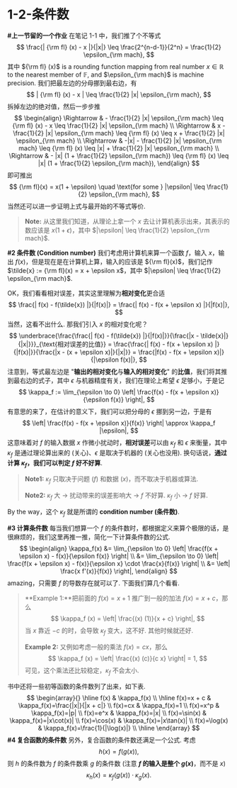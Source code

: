 # 1-2-条件数

**#上一节留的一个作业** 在笔记 1-1 中，我们推了个不等式
$$
\frac{| {\rm fl} (x) - x |}{|x|} \leq \frac{2^{n-d-1}}{2^n} = \frac{1}{2} \epsilon_{\rm mach},
$$
其中 ${\rm fl} (x)$ is a rounding function mapping from real number $x \in \mathbb{R}$ to the nearest member of $\mathbb{F}$, and $\epsilon_{\rm mach}$ is machine precision. 我们把最左边的分母挪到最右边，有
$$
| {\rm fl} (x) - x | \leq \frac{1}{2} |x| \epsilon_{\rm mach},
$$
拆掉左边的绝对值，然后一步步推
$$
\begin{align}
\Rightarrow
& - \frac{1}{2} |x| \epsilon_{\rm mach} \leq {\rm fl} (x) - x \leq \frac{1}{2} |x| \epsilon_{\rm mach} \\
\Rightarrow
& x - \frac{1}{2} |x| \epsilon_{\rm mach} \leq {\rm fl} (x) \leq x + \frac{1}{2} |x| \epsilon_{\rm mach} \\
\Rightarrow 
& -|x| - \frac{1}{2} |x| \epsilon_{\rm mach} \leq {\rm fl} (x) \leq |x| + \frac{1}{2} |x| \epsilon_{\rm mach} \\
\Rightarrow
& - |x| (1 + \frac{1}{2} \epsilon_{\rm mach}) \leq {\rm fl} (x) \leq |x| (1 + \frac{1}{2} \epsilon_{\rm mach}),
\end{align}
$$
即可推出
$$
{\rm fl}(x) = x(1 + \epsilon) \quad \text{for some } |\epsilon| \leq \frac{1}{2} \epsilon_{\rm mach},
$$
当然还可以进一步证明上式与最开始的不等式等价.

> **Note:** 从这里我们知道，从理论上拿一个 $x$ 去让计算机表示出来，其表示的数应该是 $x(1 + \epsilon)$，其中 $|\epsilon| \leq \frac{1}{2} \epsilon_{\rm mach}$.

**#2 条件数 (Condition number)** 我们考虑用计算机来算一个函数 $f$，输入 $x$，输出 $f(x)$，但是现在是在计算机上算，输入的应该是 ${\rm fl}(x)$，我们记作 $\tilde{x} := {\rm fl}(x) = x + \epsilon x$，其中 $|\epsilon| \leq \frac{1}{2} \epsilon_{\rm mach}$.

OK，我们看看相对误差，其实这里理解为**相对变化**更合适
$$
\frac{| f(x) - f(\tilde{x}) |}{|f(x)|} = \frac{| f(x) - f(x + \epsilon x) |}{|f(x)|},
$$
当然，这看不出什么. 那我们引入 $x$ 的相对变化呢？
$$
\underbrace{\frac{\frac{| f(x) - f(\tilde{x}) |}{|f(x)|}}{\frac{|x - \tilde{x}|}{|x|}}}_{\text{相对误差的比值}} = \frac{\frac{| f(x) - f(x + \epsilon x) |}{|f(x)|}}{\frac{|x - (x + \epsilon x)|}{|x|}} = \frac{|f(x) - f(x + \epsilon x)|}{|\epsilon f(x)|},
$$
注意到，等式最左边是 "**输出的相对变化**与**输入的相对变化**" 的**比值**，我们将其推到最右边的式子，其中 $\epsilon$ 与机器精度有关，我们在理论上希望 $\epsilon$ 足够小，于是记
$$
\kappa_f := \lim_{\epsilon \to 0} \left| \frac{f(x) - f(x + \epsilon x)}{\epsilon f(x)} \right|,
$$
有意思的来了，在估计的意义下，我们可以把分母的 $\epsilon$ 挪到另一边，于是有
$$
\left| \frac{f(x) - f(x + \epsilon x)}{f(x)} \right| \approx \kappa_f |\epsilon|,
$$
这意味着对 $f$ 的输入数据 $x$ 作微小扰动时，**相对误差**可以由 $\kappa_f$ 和 $\epsilon$ 来衡量，其中 $\kappa_f$ 是通过理论算出来的 (关心)、$\epsilon$ 是取决于机器的 (关心也没用). 换句话说，**通过计算 $\kappa_f$，我们可以判定 $f$ 好不好算**.

> **Note1:** $\kappa_f$ 只取决于问题 ($f$) 和数据 ($x$)，而不取决于机器或算法.
>
> **Note2:** $\kappa_f$ 大 -> 扰动带来的误差影响大 -> $f$ 不好算. $\kappa_f$ 小 -> $f$ 好算. 

By the way，这个 $\kappa_f$ 就是所谓的 **condition number (条件数)**.

**#3 计算条件数** 每当我们想算一个 $f$ 的条件数时，都根据定义来算个极限的话，是很麻烦的，我们这里再推一推，简化一下计算条件数的公式.
$$
\begin{align}
    \kappa_f(x) &= \lim_{\epsilon \to 0} \left| \frac{f(x + \epsilon x) - f(x)}{\epsilon f(x)} \right| \\
    &= \lim_{\epsilon \to 0} \left| \frac{f(x + \epsilon x) - f(x)}{\epsilon x} \cdot \frac{x}{f(x)} \right| \\
    &= \left| \frac{x f'(x)}{f(x)} \right|,
\end{align}
$$
amazing，只需要 $f$ 的导数存在就可以了. 下面我们算几个看看.

> **Example 1:**把前面的 $f(x) = x + 1$ 推广到一般的加法 $f(x) = x + c$，那么
> $$
> \kappa_f (x) = \left| \frac{(x) (1)}{x + c} \right|,
> $$
> 当 $x$ 靠近 $-c$ 的时，会导致 $\kappa_f$ 变大，这不好. 其他时候就还好.
>
> **Example 2:** 又例如考虑一般的乘法 $f(x) = cx$，那么
> $$
> \kappa_f (x) = \left| \frac{(x) (c)}{c x} \right| = 1,
> $$
> 可见，这个乘法还比较稳定，$\kappa_f$ 不会太小.

书中还将一些初等函数的条件数列了出来，如下表.
$$
\begin{array}{}
\hline
f(x) & \kappa_f(x) \\
\hline
f(x)=x + c & \kappa_f(x)=\frac{|x|}{|x + c|} \\
f(x)=cx & \kappa_f(x)=1 \\
f(x)=x^p & \kappa_f(x)=|p| \\
f(x)=e^x & \kappa_f(x)=|x| \\
f(x)=\sin(x) & \kappa_f(x)=|x\cot(x)| \\
f(x)=\cos(x) & \kappa_f(x)=|x\tan(x)| \\
f(x)=\log(x) & \kappa_f(x)=\frac{1}{|\log(x)|} \\
\hline
\end{array}
$$
**#4 复合函数的条件数** 另外，复合函数的条件数还满足一个公式. 考虑
$$
h(x) = f(g(x)),
$$
则 $h$ 的条件数为 $f$ 的条件数乘 $g$ 的条件数 (注意 **$f$ 的输入是整个 $g(x)$**，而不是 $x$)
$$
\kappa_h(x)=\kappa_f(g(x))\cdot\kappa_g(x).
$$
